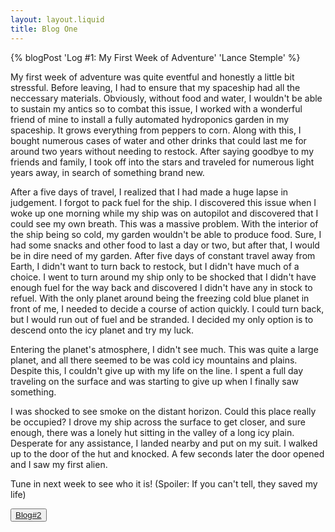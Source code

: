 ```yaml
---
layout: layout.liquid
title: Blog One
---
```


{% blogPost 'Log #1: My First Week of Adventure' 'Lance Stemple' %}

My first week of adventure was quite eventful and honestly a little bit stressful. Before leaving, I had to ensure that my spaceship had all the neccessary materials. Obviously, without food and water, I wouldn't be able to sustain my antics so to combat this issue, I worked with a wonderful friend of mine to install a fully automated hydroponics garden in my spaceship. It grows everything from peppers to corn. Along with this, I bought numerous cases of water and other drinks that could last me for around two years without needing to restock. After saying goodbye to my friends and family, I took off into the stars and traveled for numerous light years away, in search of something brand new.

After a five days of travel, I realized that I had made a huge lapse in judgement. I forgot to pack fuel for the ship. I discovered this issue when I woke up one morning while my ship was on autopilot and discovered that I could see my own breath. This was a massive problem. With the interior of the ship being so cold, my garden wouldn't be able to produce food. Sure, I had some snacks and other food to last a day or two, but after that, I would be in dire need of my garden. After five days of constant travel away from Earth, I didn't want to turn back to restock, but I didn't have much of a choice. I went to turn around my ship only to be shocked that I didn't have enough fuel for the way back and discovered I didn't have any in stock to refuel. With the only planet around being the freezing cold blue planet in front of me, I needed to decide a course of action quickly. I could turn back, but I would run out of fuel and be stranded. I decided my only option is to descend onto the icy planet and try my luck.

Entering the planet's atmosphere, I didn't see much. This was quite a large planet, and all there seemed to be was cold icy mountains and plains. Despite this, I couldn't give up with my life on the line. I spent a full day traveling on the surface and was starting to give up when I finally saw something.

I was shocked to see smoke on the distant horizon. Could this place really be occupied? I drove my ship across the surface to get closer, and sure enough, there was a lonely hut sitting in the valley of a long icy plain. Desperate for any assistance, I landed nearby and put on my suit. I walked up to the door of the hut and knocked. A few seconds later the door opened and I saw my first alien.

Tune in next week to see who it is! (Spoiler: If you can't tell, they saved my life)

<button> <a href="/blog_two/" title="Blog #2">Blog#2</a></button>